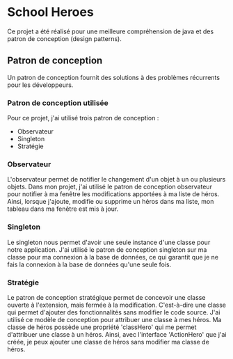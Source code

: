 # School Heroes

Ce projet a été réalisé pour une meilleure compréhension de java et des patron de conception (design patterns).

## Patron de conception

Un patron de conception fournit des solutions à des problèmes récurrents pour les développeurs.

### Patron de conception utilisée

Pour ce projet, j'ai utilisé trois patron de conception :

* Observateur
* Singleton
* Stratégie

### Observateur

L'observateur permet de notifier le changement d'un objet à un ou plusieurs objets.
Dans mon projet, j'ai utilisé le patron de conception observateur pour notifier à ma fenêtre les modifications apportées à ma liste de héros. Ainsi, lorsque j'ajoute, modifie ou supprime un héros dans ma liste, mon tableau dans ma fenêtre est mis à jour.

### Singleton

Le singleton nous permet d'avoir une seule instance d'une classe pour notre application.
J'ai utilisé le patron de conception singleton sur ma classe pour ma connexion à la base de données, ce qui garantit que je ne fais la connexion à la base de données qu'une seule fois.

### Stratégie

Le patron de conception stratégique permet de concevoir une classe ouverte à l'extension, mais fermée à la modification. C'est-à-dire une classe qui permet d'ajouter des fonctionnalités sans modifier le code source.
J'ai utilisé ce modèle de conception pour attribuer une classe à mes héros. Ma classe de héros possède une propriété 'classHero' qui me permet d'attribuer une classe à un héros. Ainsi, avec l'interface 'ActionHero' que j'ai créée, je peux ajouter une classe de héros sans modifier ma classe de héros.